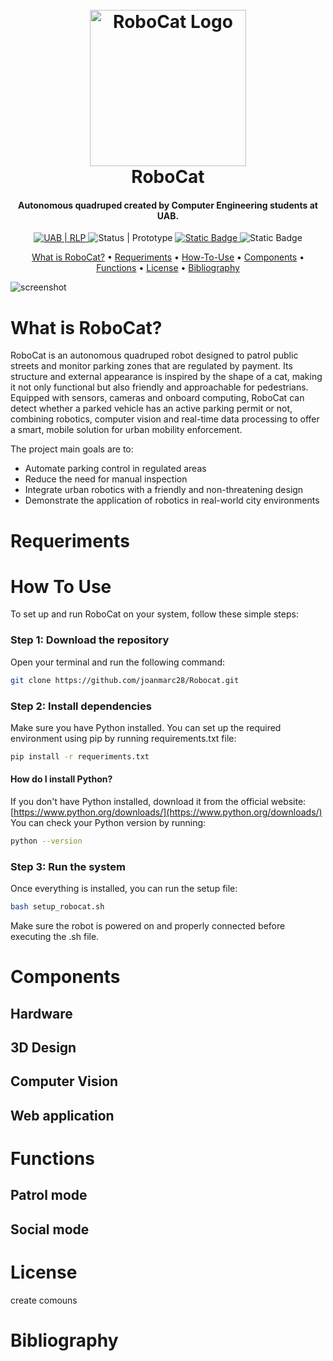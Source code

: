 <h1 align="center">
  <br>
  <img src="https://i.ibb.co/Gfq6n7K3/robocat-logo.png" alt="RoboCat Logo" width="250">
  <br>
  RoboCat
  <br>
</h1>

<h4 align="center">Autonomous quadruped created by Computer Engineering students at UAB.</h4>

<p align="center">
 
 <!----------------------- UAB | Robótica ----------------------->
  <a href="https://rlpengineeringschooluab.wordpress.com">
    <img alt="UAB | RLP" src="https://img.shields.io/badge/UAB-RLP-01853A">
  </a>
 <!--------------------------- Status --------------------------->
     <img alt="Status | Prototype" src="https://img.shields.io/badge/status-prototype-yellow">
  
  <!-------------------------- Version -------------------------->
  <a href="https://saythanks.io/to/bullredeyes@gmail.com">
      <img alt="Static Badge" src="https://img.shields.io/badge/version-%3F%3F%3F-green">
  </a>
  
  <!--------------------------- THX U --------------------------->
   <img alt="Static Badge" src="https://img.shields.io/badge/Thank%20you%20%3C3!-blue">
</p>

 <!---Modificar per els nostres casos--->
<p align="center">
  <a href="#What-is-RoboCat?">What is RoboCat?</a> •
  <a href="#Requeriments">Requeriments</a> •
  <a href="#How-To-Use">How-To-Use</a> •
  <a href="#Components">Components</a> •
  <a href="#Functions">Functions</a> •
  <a href="#License">License</a> •
  <a href="#Bibliography">Bibliography</a> 
  
</p>

![screenshot](https://raw.githubusercontent.com/amitmerchant1990/electron-markdownify/master/app/img/markdownify.gif)

# What is RoboCat?

RoboCat is an autonomous quadruped robot designed to patrol public streets and monitor parking zones that are regulated by payment. Its structure and external appearance is inspired by the shape of a cat, making it not only functional but also friendly and approachable for pedestrians.
Equipped with sensors, cameras and onboard computing, RoboCat can detect whether a parked vehicle has an active parking permit or not, combining robotics, computer vision and real-time data processing to offer a smart, mobile solution for urban mobility enforcement.

The project main goals are to:
  - Automate parking control in regulated areas </u>
  - Reduce the need for manual inspection </u>
  - Integrate urban robotics with a friendly and non-threatening design </u>
  - Demonstrate the application of robotics in real-world city environments </u>

# Requeriments

# How To Use

To set up and run RoboCat on your system, follow these simple steps:
### Step 1: Download the repository
Open your terminal and run the following command:
```bash
git clone https://github.com/joanmarc28/Robocat.git
```
### Step 2: Install dependencies
Make sure you have Python installed. You can set up the required environment using pip by running requirements.txt file:
```bash
pip install -r requeriments.txt
```
#### How do I install Python?
If you don't have Python installed, download it from the official website:
[https://www.python.org/downloads/](https://www.python.org/downloads/)
You can check your Python version by running:
```bash
python --version
```
### Step 3: Run the system
Once everything is installed, you can run the setup file:
```bash
bash setup_robocat.sh
```
Make sure the robot is powered on and properly connected before executing the .sh file.

# Components

## Hardware 

## 3D Design

## Computer Vision

## Web application

# Functions
## Patrol mode

## Social mode
 
# License
create comouns

# Bibliography
